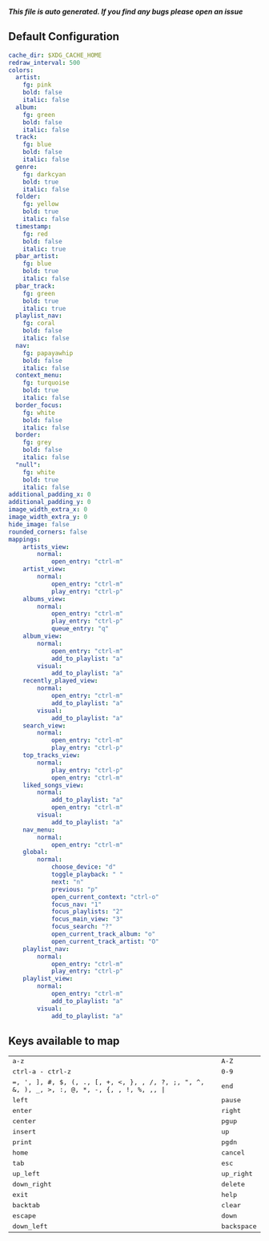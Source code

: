 ***This file is auto generated. If you find any bugs please open an issue***
## Default Configuration
```yml
cache_dir: $XDG_CACHE_HOME
redraw_interval: 500
colors:
  artist:
    fg: pink
    bold: false
    italic: false
  album:
    fg: green
    bold: false
    italic: false
  track:
    fg: blue
    bold: false
    italic: false
  genre:
    fg: darkcyan
    bold: true
    italic: false
  folder:
    fg: yellow
    bold: true
    italic: false
  timestamp:
    fg: red
    bold: false
    italic: true
  pbar_artist:
    fg: blue
    bold: true
    italic: false
  pbar_track:
    fg: green
    bold: true
    italic: true
  playlist_nav:
    fg: coral
    bold: false
    italic: false
  nav:
    fg: papayawhip
    bold: false
    italic: false
  context_menu:
    fg: turquoise
    bold: true
    italic: false
  border_focus:
    fg: white
    bold: false
    italic: false
  border:
    fg: grey
    bold: false
    italic: false
  "null":
    fg: white
    bold: true
    italic: false
additional_padding_x: 0
additional_padding_y: 0
image_width_extra_x: 0
image_width_extra_y: 0
hide_image: false
rounded_corners: false
mappings:
    artists_view:
        normal:
            open_entry: "ctrl-m"
    artist_view:
        normal:
            open_entry: "ctrl-m"
            play_entry: "ctrl-p"
    albums_view:
        normal:
            open_entry: "ctrl-m"
            play_entry: "ctrl-p"
            queue_entry: "q"
    album_view:
        normal:
            open_entry: "ctrl-m"
            add_to_playlist: "a"
        visual:
            add_to_playlist: "a"
    recently_played_view:
        normal:
            open_entry: "ctrl-m"
            add_to_playlist: "a"
        visual:
            add_to_playlist: "a"
    search_view:
        normal:
            open_entry: "ctrl-m"
            play_entry: "ctrl-p"
    top_tracks_view:
        normal:
            play_entry: "ctrl-p"
            open_entry: "ctrl-m"
    liked_songs_view:
        normal:
            add_to_playlist: "a"
            open_entry: "ctrl-m"
        visual:
            add_to_playlist: "a"
    nav_menu:
        normal:
            open_entry: "ctrl-m"
    global:
        normal:
            choose_device: "d"
            toggle_playback: " "
            next: "n"
            previous: "p"
            open_current_context: "ctrl-o"
            focus_nav: "1"
            focus_playlists: "2"
            focus_main_view: "3"
            focus_search: "?"
            open_current_track_album: "o"
            open_current_track_artist: "O"
    playlist_nav:
        normal:
            open_entry: "ctrl-m"
            play_entry: "ctrl-p"
    playlist_view:
        normal:
            open_entry: "ctrl-m"
            add_to_playlist: "a"
        visual:
            add_to_playlist: "a"
```
## Keys available to map
|||
|--|--|
| <kbd>a-z</kbd> | <kbd>A-Z</kbd> |
| <kbd>ctrl-a - ctrl-z</kbd> | <kbd>0-9</kbd> |
| <kbd>=, ', ], #, $, (, ., [, +, <, },  , /, ?, ;, ", ^, &, ), _, >, :, @, *, -, {, \, !, %, ,, \|</kbd> | <kbd>end</kbd> |
| <kbd>left</kbd> | <kbd>pause</kbd> |
| <kbd>enter</kbd> | <kbd>right</kbd> |
| <kbd>center</kbd> | <kbd>pgup</kbd> |
| <kbd>insert</kbd> | <kbd>up</kbd> |
| <kbd>print</kbd> | <kbd>pgdn</kbd> |
| <kbd>home</kbd> | <kbd>cancel</kbd> |
| <kbd>tab</kbd> | <kbd>esc</kbd> |
| <kbd>up_left</kbd> | <kbd>up_right</kbd> |
| <kbd>down_right</kbd> | <kbd>delete</kbd> |
| <kbd>exit</kbd> | <kbd>help</kbd> |
| <kbd>backtab</kbd> | <kbd>clear</kbd> |
| <kbd>escape</kbd> | <kbd>down</kbd> |
| <kbd>down_left</kbd> | <kbd>backspace</kbd> |

